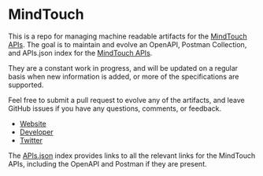 # MindTouchThis is a repo for managing machine readable artifacts for the [MindTouch APIs](http://developer.mindtouch.com/Deki_Wiki/API_Reference). The goal is to maintain and evolve an OpenAPI, Postman Collection, and APIs.json index for the [MindTouch APIs](http://developer.mindtouch.com/Deki_Wiki/API_Reference).They are a constant work in progress, and will be updated on a regular basis when new information is added, or more of the specifications are supported.Feel free to submit a pull request to evolve any of the artifacts, and leave GitHub issues if you have any questions, comments, or feedback.- [Website](http://developer.mindtouch.com/Deki_Wiki/API_Reference)- [Developer](http://developer.mindtouch.com/Deki_Wiki/API_Reference)- [Twitter](https://twitter.com/mindtouch)The [APIs.json](https://github.com/api-evangelist/mindtouch/blob/master/apis.json) index provides links to all the relevant links for the MindTouch APIs, including the OpenAPI and Postman if they are present.